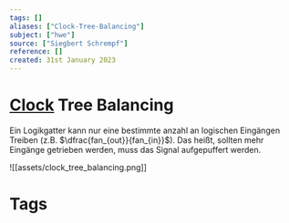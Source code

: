 ```yaml
---
tags: []
aliases: ["Clock-Tree-Balancing"]
subject: ["hwe"]
source: ["Siegbert Schrempf"]
reference: []
created: 31st January 2023
---
```


# [Clock](hwe/Oszillatoren/Clock%20Generierung.md) Tree Balancing

Ein Logikgatter kann nur eine bestimmte anzahl an logischen Eingängen Treiben (z.B. $\dfrac{fan_{out}}{fan_{in}}$).
Das heißt, sollten mehr Eingänge getrieben werden, muss das Signal aufgepuffert werden.

![[assets/clock_tree_balancing.png]]

# Tags